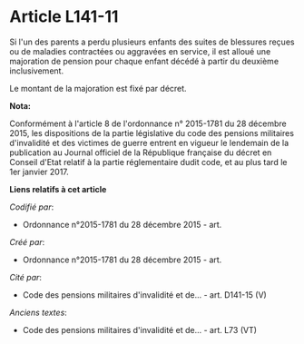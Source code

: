 # Article L141-11

Si l'un des parents a perdu plusieurs enfants des suites de blessures reçues ou de maladies contractées ou aggravées en
service, il est alloué une majoration de pension pour chaque enfant décédé à partir du deuxième inclusivement.

Le montant de la majoration est fixé par décret.

**Nota:**

Conformément à l'article 8 de l'ordonnance n° 2015-1781 du 28 décembre 2015, les dispositions de la partie législative du
code des pensions militaires d'invalidité et des victimes de guerre entrent en vigueur le lendemain de la publication au
Journal officiel de la République française du décret en Conseil d'Etat relatif à la partie réglementaire dudit code, et au
plus tard le 1er janvier 2017.

**Liens relatifs à cet article**

_Codifié par_:

  - Ordonnance n°2015-1781 du 28 décembre 2015 - art.

_Créé par_:

  - Ordonnance n°2015-1781 du 28 décembre 2015 - art.

_Cité par_:

  - Code des pensions militaires d'invalidité et de... - art. D141-15 (V)

_Anciens textes_:

  - Code des pensions militaires d'invalidité et de... - art. L73 (VT)
